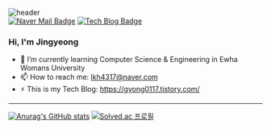 ![header](https://capsule-render.vercel.app/api?type=waving&color=timeGradient&height=200&section=header)  
[![Naver Mail Badge](https://img.shields.io/badge/NaverMail-03C75A?style=flat-square&logo=naver&logoColor=white&link=mailto:lkh4317@naver.com)](mailto:lkh4317@naver.com) 
[![Tech Blog Badge](https://img.shields.io/badge/Tistory-000000?style=flat-square&link=https://gyong0117.tistory.com/)](https://gyong0117.tistory.com/)
### Hi, I'm Jingyeong  
- 🌱 I’m currently learning Computer Science & Engineering in Ewha Womans University  
- 📫 How to reach me: lkh4317@naver.com  
- ⚡ This is my Tech Blog: https://gyong0117.tistory.com/  

<!--
- 🔭 I’m currently working on ...
- 👯 I’m looking to collaborate on ...
- 🤔 I’m looking for help with ...
- 💬 Ask me about ...
- 📫 How to reach me: ...
- 😄 Pronouns: ...
- ⚡ Fun fact: ...
-->
---
[![Anurag's GitHub stats](https://github-readme-stats.vercel.app/api?username=dooli1971039&theme=cobalt&show_icons=true)](https://github.com/dooli1971039/github-readme-stats)
[![Solved.ac
프로필](http://mazassumnida.wtf/api/v2/generate_badge?boj=lkh4317)](https://solved.ac/lkh4317)  
